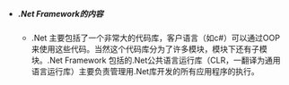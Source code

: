 * ##### .Net Framework的内容

    * .Net 主要包括了一个非常大的代码库，客户语言（如c#）可以通过OOP来使用这些代码。当然这个代码库分为了许多模块，模块下还有子模块。.Net Framework 包括的.Net公共语言运行库（CLR，一翻译为通用语言运行库）主要负责管理用.Net库开发的所有应用程序的执行。